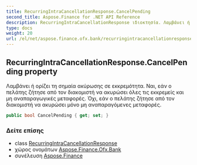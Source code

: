 ```yaml
---
title: RecurringIntraCancellationResponse.CancelPending
second_title: Aspose.Finance for .NET API Reference
description: RecurringIntraCancellationResponse ιδιοκτησία. Λαμβάνει ή ορίζει τη σημαία ακύρωσης σε εκκρεμότητα. Ναι εάν ο πελάτης ζήτησε από τον διακομιστή να ακυρώσει όλες τις εκκρεμείς και μη αναπαραγωγικές μεταφορές. Όχι εάν ο πελάτης ζήτησε από τον διακομιστή να ακυρώσει μόνο μη αναπαραγόμενες μεταφορές.
type: docs
weight: 20
url: /el/net/aspose.finance.ofx.bank/recurringintracancellationresponse/cancelpending/
---
```

## RecurringIntraCancellationResponse.CancelPending property

Λαμβάνει ή ορίζει τη σημαία ακύρωσης σε εκκρεμότητα. Ναι, εάν ο πελάτης ζήτησε από τον διακομιστή να ακυρώσει όλες τις εκκρεμείς και μη αναπαραγωγικές μεταφορές. Όχι, εάν ο πελάτης ζήτησε από τον διακομιστή να ακυρώσει μόνο μη αναπαραγόμενες μεταφορές.

```csharp
public bool CancelPending { get; set; }
```

### Δείτε επίσης

* class [RecurringIntraCancellationResponse](../)
* χώρος ονομάτων [Aspose.Finance.Ofx.Bank](../../recurringintracancellationresponse/)
* συνέλευση [Aspose.Finance](../../../)


